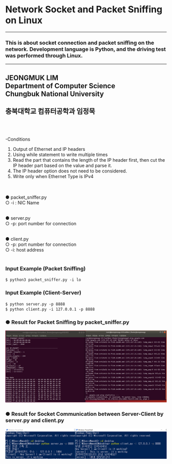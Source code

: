 # Network Socket and Packet Sniffing on Linux
-------------------------------------------------------
### This is about socket connection and packet sniffing on the network. Development language is Python, and the driving test was       performed through Linux.
-------------------------------------------------------
<h2> JEONGMUK LIM <br>
Department of Computer Science<br>
Chungbuk National University<br>

<br>
충북대학교 컴퓨터공학과 임정묵</h2><br>
 <br>

 -Conditions <br>

1) Output of Ethernet and IP headers <br>
2) Using while statement to write multiple times <br>
3) Read the part that contains the length of the IP header first, then cut the IP header part based on the value and parse it. <br>
4) The IP header option does not need to be considered. <br>
5) Write only when Ethernet Type is IPv4 <br>

<br>
<br>
  ● packet_sniffer.py <br>
  ○ -i : NIC Name <br>
<br>

● server.py <br>
○ -p: port number for connection <br>
<br>

● client.py <br>
○ -p: port number for connection <br>
○ -i:  host address <br>
<br>


### Input Example (Packet Sniffing)
	$ python3 packet_sniffer.py -i lo
	
### Input Example (Client-Server)
	$ python server.py -p 8888
	$ python client.py -i 127.0.0.1 -p 8888
  
### ● Result for Packet Sniffing by packet_sniffer.py

![alt text](https://github.com/mook6688/Network-Socket-and-Packet-Sniffing-on-Linux/blob/master/Result/result.png)

### ● Result for Socket Communication between Server-Client by server.py and client.py

![alt text](https://github.com/mook6688/Network-Socket-and-Packet-Sniffing-on-Linux/blob/master/Result/result(server-client).png)



